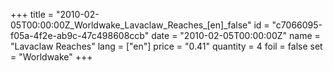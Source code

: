 +++
title = "2010-02-05T00:00:00Z_Worldwake_Lavaclaw_Reaches_[en]_false"
id = "c7066095-f05a-4f2e-ab9c-47c498608ccb"
date = "2010-02-05T00:00:00Z"
name = "Lavaclaw Reaches"
lang = ["en"]
price = "0.41"
quantity = 4
foil = false
set = "Worldwake"
+++
